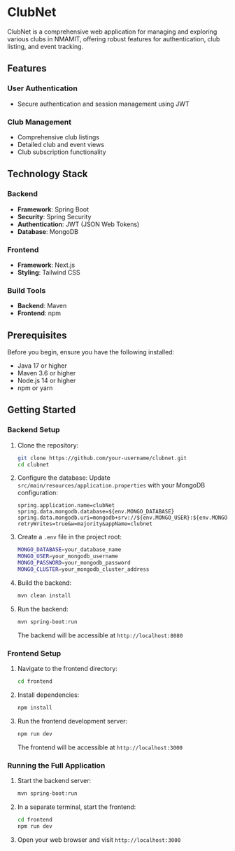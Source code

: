 # ClubNet

ClubNet is a comprehensive web application for managing and exploring various clubs in NMAMIT, offering robust features for authentication, club listing, and event tracking.

## Features

### User Authentication
- Secure authentication and session management using JWT

### Club Management
- Comprehensive club listings
- Detailed club and event views
- Club subscription functionality

## Technology Stack

### Backend
- **Framework**: Spring Boot
- **Security**: Spring Security
- **Authentication**: JWT (JSON Web Tokens)
- **Database**: MongoDB

### Frontend
- **Framework**: Next.js
- **Styling**: Tailwind CSS

### Build Tools
- **Backend**: Maven
- **Frontend**: npm

## Prerequisites

Before you begin, ensure you have the following installed:

- Java 17 or higher
- Maven 3.6 or higher
- Node.js 14 or higher
- npm or yarn

## Getting Started

### Backend Setup

1. Clone the repository:
   ```bash
   git clone https://github.com/your-username/clubnet.git
   cd clubnet
   ```

2. Configure the database:
   Update `src/main/resources/application.properties` with your MongoDB configuration:
   ```properties
   spring.application.name=clubNet
   spring.data.mongodb.database=${env.MONGO_DATABASE}
   spring.data.mongodb.uri=mongodb+srv://${env.MONGO_USER}:${env.MONGO_PASSWORD}@${env.MONGO_CLUSTER}/?retryWrites=true&w=majority&appName=clubnet
   ```

3. Create a `.env` file in the project root:
   ```bash
   MONGO_DATABASE=your_database_name
   MONGO_USER=your_mongodb_username
   MONGO_PASSWORD=your_mongodb_password
   MONGO_CLUSTER=your_mongodb_cluster_address
   ```

4. Build the backend:
   ```bash
   mvn clean install
   ```

5. Run the backend:
   ```bash
   mvn spring-boot:run
   ```
   The backend will be accessible at `http://localhost:8080`

### Frontend Setup

1. Navigate to the frontend directory:
   ```bash
   cd frontend
   ```

2. Install dependencies:
   ```bash
   npm install
   ```

3. Run the frontend development server:
   ```bash
   npm run dev
   ```
   The frontend will be accessible at `http://localhost:3000`

### Running the Full Application

1. Start the backend server:
   ```bash
   mvn spring-boot:run
   ```

2. In a separate terminal, start the frontend:
   ```bash
   cd frontend
   npm run dev
   ```

3. Open your web browser and visit `http://localhost:3000`
